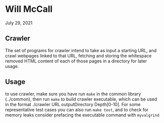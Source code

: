 # Will McCall
July 29, 2021

## Crawler

The set of programs for crawler intend to take as input a starting URL, and crawl webpages linked to that URL, fetching and storing the whitespace removed HTML content of each of those pages in a directory for later usage. 

## Usage

to use crawler, make sure you have run `make` in the common library (../common), then run `make` to build crawler executable, which can be used in the format ./crawler URL outputDirectory Depth[0-10].
For some representative test cases you can also run `make test`, and to check for memory leaks consider prefacing the executable command with `myvalgrind`